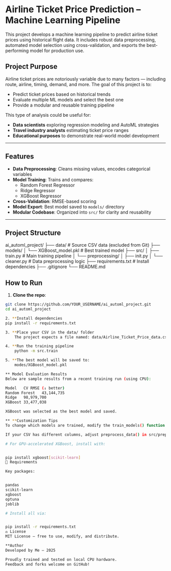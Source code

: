 # Airline Ticket Price Prediction – Machine Learning Pipeline

This project develops a machine learning pipeline to predict airline ticket prices using historical flight data. It includes robust data preprocessing, automated model selection using cross-validation, and exports the best-performing model for production use.

## Project Purpose

Airline ticket prices are notoriously variable due to many factors — including route, airline, timing, demand, and more. The goal of this project is to:

- Predict ticket prices based on historical trends
- Evaluate multiple ML models and select the best one
- Provide a modular and reusable training pipeline

This type of analysis could be useful for:

- **Data scientists** exploring regression modeling and AutoML strategies
- **Travel industry analysts** estimating ticket price ranges
- **Educational purposes** to demonstrate real-world model development

---

## Features

- **Data Preprocessing**: Cleans missing values, encodes categorical variables
- **Model Training**: Trains and compares:
  - Random Forest Regressor
  - Ridge Regressor
  - XGBoost Regressor
- **Cross-Validation**: RMSE-based scoring
- **Model Export**: Best model saved to `models/` directory
- **Modular Codebase**: Organized into `src/` for clarity and reusability

---

## Project Structure
ai_automl_project/
├── data/ # Source CSV data (excluded from Git)
├── models/
│ └── XGBoost_model.pkl # Best trained model
├── src/
│ ├── train.py # Main training pipeline
│ └── preprocessing/
│ ├── init.py
│ └── cleaner.py # Data preprocessing logic
├── requirements.txt # Install dependencies
├── .gitignore
└── README.md

## How to Run

1. **Clone the repo**:

```bash
git clone https://github.com/YOUR_USERNAME/ai_automl_project.git
cd ai_automl_project

2. **Install dependencies
pip install -r requirements.txt

3. **Place your CSV in the data/ folder
    The project expects a file named: data/Airline_Ticket_Price_data.csv

4. **Run the training pipeline
    python -m src.train

5. **The best model will be saved to:
    modes/XGBoost_model.pkl

** Model Evaluation Results
Below are sample results from a recent training run (using CPU):

Model	CV RMSE (↓ better)
Random Forest	43,144,735
Ridge	98,979,700
XGBoost	33,477,038

XGBoost was selected as the best model and saved.

** **Customization Tips
To change which models are trained, modify the train_models() function in src/train.py.

If your CSV has different columns, adjust preprocess_data() in src/preprocessing/cleaner.py.

# For GPU-accelerated XGBoost, install with:


pip install xgboost[scikit-learn]
📄 Requirements

Key packages:


pandas
scikit-learn
xgboost
optuna
joblib

# Install all via:


pip install -r requirements.txt
⚖️ License
MIT License – free to use, modify, and distribute.

**Author
Developed by Me – 2025

Proudly trained and tested on local CPU hardware.
Feedback and forks welcome on GitHub!

